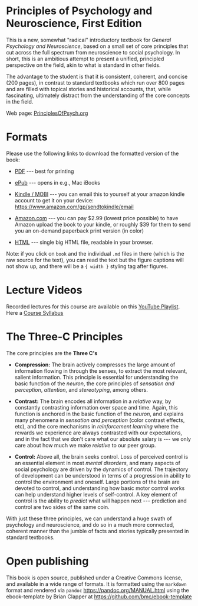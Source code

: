 # Principles of Psychology and Neuroscience, First Edition

This is a new, somewhat "radical" introductory textbook for *General Psychology and Neuroscience*, based on a small set of core principles that cut across the full spectrum from neuroscience to social psychology.  In short, this is an ambitious attempt to present a unified, principled perspective on the field, akin to what is standard in other fields.

The advantage to the student is that it is consistent, coherent, and concise (200 pages), in contrast to standard textbooks which run over 800 pages and are filled with topical stories and historical accounts, that, while fascinating, ultimately distract from the understanding of the core concepts in the field.

Web page: [PrinciplesOfPsych.org](https://PrinciplesOfPsych.org)

# Formats

Please use the following links to download the formatted version of the book:

* [PDF](https://github.com/PsychNeuro/ed1/releases/download/v1.0.0/psychneuro_ed1.pdf) --- best for printing

* [ePub](https://github.com/PsychNeuro/ed1/releases/download/v1.0.0/psychneuro_ed1.epub) --- opens in e.g., Mac iBooks

* [Kindle / MOBI](https://github.com/PsychNeuro/ed1/releases/download/v1.0.0/psychneuro_ed1.mobi) --- you can email this to yourself at your amazon kindle account to get it on your device: https://www.amazon.com/gp/sendtokindle/email

* [Amazon.com](https://www.amazon.com/dp/B08KQ6C6G1) --- you can pay $2.99 (lowest price possible) to have Amazon upload the book to your kindle, or roughly $39 for them to send you an on-demand paperback print version (in color)

* [HTML](https://github.com/PsychNeuro/ed1/releases/download/v1.0.0/psychneuro_ed1.html) --- single big HTML file, readable in your browser.

Note: if you click on `book` and the individual `.md` files in there (which is the raw source for the text), you can read the text but the figure captions will not show up, and there will be a `{ width }` styling tag after figures.

# Lecture Videos

Recorded lectures for this course are available on this [YouTube Playlist](https://www.youtube.com/playlist?list=PLu02O8xRZn7zcNG3kaEWysHUeYa9vwhvj).  Here a [Course Syllabus](https://ccnlab.org/teaching/genpsych/)

# The Three-C Principles

The core principles are the **Three C's**

* **Compression:** The brain actively compresses the large amount of information flowing in through the senses, to extract the most relevant, salient information.  This principle is essential for understanding the basic function of the *neuron*, the core principles of *sensation and perception*, *attention*, and *stereotyping*, among others.

* **Contrast:** The brain encodes all information in a *relative* way, by constantly contrasting information over space and time.  Again, this function is anchored in the basic function of the *neuron*, and explains many phenomena in *sensation and perception* (color contrast effects, etc), and the core mechanisms in *reinforcement learning* where the rewards we experience are always contrasted with our expectations, and in the fact that we don't care what our absolute salary is --- we only care about how much we make *relative* to our peer group.

* **Control:** Above all, the brain seeks control.  Loss of perceived control is an essential element in most *mental disorders*, and many aspects of social psychology are driven by the dynamics of control.  The trajectory of development can be understood in terms of a progression in ability to control the environment and oneself.  Large portions of the brain are devoted to control, and understanding how basic motor control works can help understand higher levels of self-control.  A key element of control is the ability to *predict* what will happen next --- prediction and control are two sides of the same coin.

With just these three principles, we can understand a huge swath of psychology and neuroscience, and do so in a much more connected, coherent manner than the jumble of facts and stories typically presented in standard textbooks.

# Open publishing

This book is open source, published under a Creative Commons license, and available in a wide range of formats.  It is formatted using the `markdown` format and rendered via `pandoc` https://pandoc.org/MANUAL.html using the ebook-template by Brian Clapper at https://github.com/bmc/ebook-template

